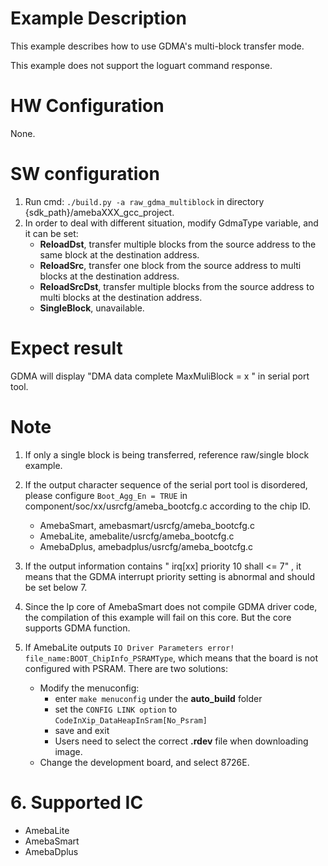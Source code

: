 # Example Description

This example describes how to use GDMA's multi-block transfer mode.

This example does not support the loguart command response.

# HW Configuration

None.

# SW configuration

1. Run cmd: `./build.py -a raw_gdma_multiblock` in directory {sdk_path}/amebaXXX_gcc_project.
2. In order to deal with different situation, modify GdmaType variable, and it can be set:
   - **ReloadDst**, transfer multiple blocks from the source address to the same block at the destination address.
   - **ReloadSrc**, transfer one block from the source address to multi blocks at the destination address.
   - **ReloadSrcDst**,  transfer multiple blocks from the source address to multi blocks at the destination address.
   - **SingleBlock**, unavailable.

# Expect result

GDMA will display "DMA data complete MaxMuliBlock = x " in serial port tool.

# Note

1. If only a single block is being transferred, reference raw/single block example.

2.  If the output character sequence of the serial port tool is disordered, please configure `Boot_Agg_En = TRUE` in component/soc/xx/usrcfg/ameba_bootcfg.c according to the chip ID.
    - AmebaSmart, amebasmart/usrcfg/ameba_bootcfg.c
    - AmebaLite, amebalite/usrcfg/ameba_bootcfg.c
    - AmebaDplus, amebadplus/usrcfg/ameba_bootcfg.c

3. If the output information contains " irq[xx] priority 10 shall <= 7" , it means that the GDMA interrupt priority setting is abnormal and should be set below 7.

4. Since the lp core of AmebaSmart does not compile GDMA driver code, the compilation of this example will fail on this core. But the core supports GDMA function.

5. If AmebaLite outputs `IO Driver Parameters error! file_name:BOOT_ChipInfo_PSRAMType`, which means that the board is not configured with PSRAM. There are two solutions:
   - Modify the menuconfig:
     - enter `make menuconfig` under the **auto_build** folder
     - set the `CONFIG LINK option` to `CodeInXip_DataHeapInSram[No_Psram]`
     - save and exit
     - Users need to select the correct **.rdev** file when downloading image.
   - Change the development board, and select 8726E.

# 6. Supported IC

- AmebaLite
- AmebaSmart
- AmebaDplus